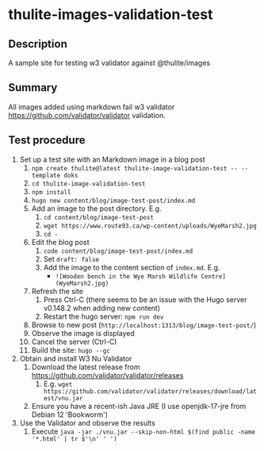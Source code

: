 # thulite-images-validation-test

## Description

A sample site for testing w3 validator against @thulite/images

## Summary

All images added using markdown fail w3 validator <https://github.com/validator/validator> validation.

## Test procedure

1. Set up a test site with an Markdown image in a blog post
   1. `npm create thulite@latest thulite-image-validation-test -- --template doks`
   2. `cd thulite-image-validation-test`
   3. `npm install`
   4. `hugo new content/blog/image-test-post/index.md`
   5. Add an image to the post directory. E.g.
      1. `cd content/blog/image-test-post`
      2. `wget https://www.route93.ca/wp-content/uploads/WyeMarsh2.jpg`
      3. `cd -`
   6. Edit the blog post
      1. `code content/blog/image-test-post/index.md`
      2. Set `draft: false`
      3. Add the image to the content section of `index.md`. E.g.
         - `![Wooden bench in the Wye Marsh Wildlife Centre](WyeMarsh2.jpg)`
   7. Refresh the site
      1. Press Ctrl-C (there seems to be an issue with the Hugo server v0.148.2 when
         adding new content)
      2. Restart the hugo server: `npm run dev`
   8. Browse to new post (`http://localhost:1313/blog/image-test-post/`)
   9. Observe the image is displayed
   10. Cancel the server (Ctrl-C)
   11. Build the site: `hugo --gc`
2. Obtain and install W3 Nu Validator
   1. Download the latest release from
      <https://github.com/validator/validator/releases>
      1. E.g. `wget https://github.com/validator/validator/releases/download/latest/vnu.jar`
   2. Ensure you have a recent-ish Java JRE (I use openjdk-17-jre from Debian 12 'Bookworm')
3. Use the Validator and observe the results
   1. Execute `java -jar ./vnu.jar --skip-non-html $(find public -name '*.html' | tr $'\n' ' ')`
